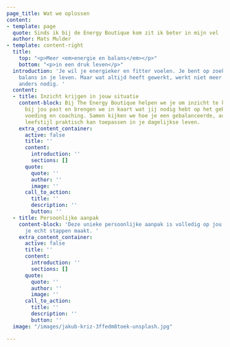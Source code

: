 ```yaml
---
page_title: Wat we oplossen
content:
- template: page
  quote: Sinds ik bij de Energy Boutique kom zit ik beter in mijn vel
  author: Mats Mulder
- template: content-right
  title:
    top: "<p>Meer <em>energie en balans</em></p>"
    bottom: "<p>in een druk leven</p>"
  introduction: 'Je wil je energieker en fitter voelen. Je bent op zoek naar meer
    balans in je leven. Maar wat altijd heeft gewerkt, werkt niet meer. Er is iets
    anders nodig. '
  content:
  - title: Inzicht krijgen in jouw situatie
    content-block: Bij The Energy Boutique helpen we je om inzicht te krijgen in wat
      bij jou past en brengen we in kaart wat jij nodig hebt op het gebied van beweging,
      voeding en coaching. Samen kijken we hoe je een gebalanceerde, actieve en gezonde
      leefstijl praktisch kan toepassen in je dagelijkse leven.
    extra_content_container:
      active: false
      title: ''
      content:
        introduction: ''
        sections: []
      quote:
        quote: ''
        author: ''
        image: ''
      call_to_action:
        title: ''
        description: ''
        button: ''
  - title: Persoonlijke aanpak
    content-block: 'Deze unieke persoonlijke aanpak is volledig op jou afgestemd zodat
      je echt stappen maakt. '
    extra_content_container:
      active: false
      title: ''
      content:
        introduction: ''
        sections: []
      quote:
        quote: ''
        author: ''
        image: ''
      call_to_action:
        title: ''
        description: ''
        button: ''
  image: "/images/jakub-kriz-3ffedm8toek-unsplash.jpg"

---
```

